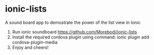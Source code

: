 # ionic-lists
A sound board app to demostrate the power of the list view in Ionic

1. Run ionic soundboard https://github.com/Morebodi/ionic-lists
2. Install the required cordova plugin using command: ionic plugin add cordova-plugin-media
3. Enjoy and cheers!

